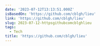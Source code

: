 ```yaml
---
date: '2023-07-12T13:13:51.000Z'
isBasedOn: 'https://github.com/cblgh/lieu'
link: 'https://github.com/cblgh/lieu'
slug: 2023-07-12-httpsgithubcomcblghlieu
tags:
  - Tech
title: 'https://github.com/cblgh/lieu'
---
```



